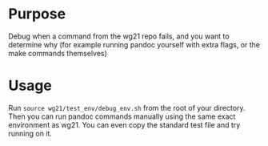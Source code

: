 # Purpose
Debug when a command from the wg21 repo fails, and you want to determine why (for example running pandoc yourself with extra flags, or the make commands themselves)
# Usage
Run `source wg21/test_env/debug_env.sh` from the root of your directory.
Then you can run pandoc commands manually using the same exact environment as wg21.
You can even copy the standard test file and try running on it.